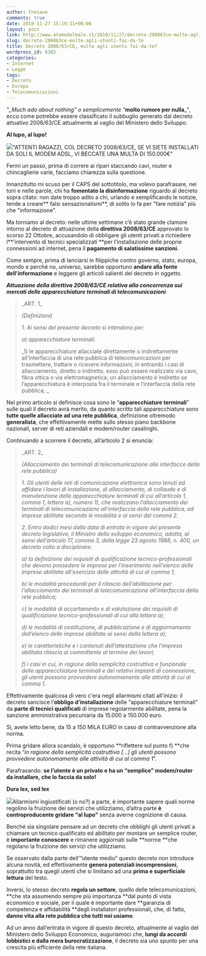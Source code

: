 ```yaml
---
author: thesave
comments: true
date: 2010-11-27 15:19:11+00:00
layout: post
link: http://www.atomodelmale.it/2010/11/27/decreto-200863ce-multe-agli-utenti-fai-da-te/
slug: decreto-200863ce-multe-agli-utenti-fai-da-te
title: Decreto 2008/63/CE, multe agli utenti fai-da-te?
wordpress_id: 8365
categories:
- Internet
- Legge
tags:
- Decreto
- Europa
- Telecomunicazioni
---
```


_"__Much ado about nothing_" o semplicemente "_**molto rumore per nulla**_", ecco come potrebbe essere classificato il subbuglio generato dal decreto attuativo 2008/63/CE attualmente al vaglio del Ministero dello Sviluppo.

**Al lupo, al lupo!**

![](http://www.atomodelmale.it/wp-content/uploads/2010/11/Computer_network_technician-300x204.jpg)"ATTENTI RAGAZZI, COL DECRETO 2008/63/CE, SE VI SIETE INSTALLATI DA SOLI IL MODEM ADSL, VI BECCATE UNA MULTA DI 150.000€"

Fermi un passo, prima di correre ai ripari staccando cavi, router e chincaglierie varie, facciamo chiarezza sulla questione.

Innanzitutto mi scuso per il CAPS del sottotitolo, ma volevo parafrasare, nei toni e nelle parole, chi ha **fomentato la disinformazione** riguardo al decreto sopra citato: non date troppo adito a chi, urlando e semplificando le notizie, tende a creare** falsi sensazionalismi**, di solito lo fa per "fare notizia" più che "informazione".

Ma torniamo al decreto: nelle ultime settimane c’è stato grande clamore intorno al decreto di attuazione della **direttiva 2008/63/CE** approvato lo scorso 22 Ottobre, accusandolo di obbligare gli utenti privati a richiedere l**'intervento di tecnici specializzati **per l’installazione delle proprie connessioni ad internet, pena il **pagamento di salatissime sanzioni**.

Come sempre, prima di lanciarsi in filippiche contro governo, stato, europa, mondo e perché no, universo, sarebbe opportuno **andare alla fonte dell'informazione** e leggere gli articoli salienti del decreto in oggetto.<!-- more -->

**_Attuazione della direttiva 2008/63/CE relativa alla concorrenza sui mercati delle apparecchiature terminali di telecomunicazioni_**


<blockquote>_ART. 1_

_(Definizioni)_

_1. Ai sensi del presente decreto si intendono per:_

_a) apparecchiature terminali:_

_1) le apparecchiature allacciate direttamente o indirettamente all’interfaccia di una rete pubblica di telecomunicazioni per trasmettere, trattare o ricevere informazioni; in entrambi i casi di allacciamento, diretto o indiretto, esso può essere realizzato via cavo, fibra ottica o via elettromagnetica; un allacciamento è indiretto se l’apparecchiatura è interposta fra il terminale e l’interfaccia della rete pubblica; _</blockquote>


Nel primo articolo si definisce cosa sono le “**apparecchiature terminali**” sulle quali il decreto avrà merito, da quanto scritto tali apparecchiature sono **tutte quelle allacciate ad una rete pubblica**, definizione oltremodo **generalista**, che effettivamente mette sullo stesso piano backbone nazionali, server di reti aziendali e modem/router casalinghi.

Continuando a scorrere il decreto, all’articolo 2 si enuncia:


<blockquote>_ART. 2_

_(Allacciamento dei terminali di telecomunicazione alle interfacce della rete pubblica)_

_1. Gli utenti delle reti di comunicazione elettronica sono tenuti ad affidare i lavori di installazione, di allacciamento, di collaudo e di manutenzione delle apparecchiature terminali di cui all’articolo 1, comma 1, lettera a), numero 1), che realizzano l’allacciamento dei terminali di telecomunicazione all’interfaccia della rete pubblica, ad imprese abilitate secondo le modalità e ai sensi del comma 2._

_2. Entro dodici mesi dalla data di entrata in vigore del presente decreto legislativo, il Ministro dello sviluppo economico, adotta, ai sensi dell’articolo 17, comma 3, della legge 23 agosto 1988, n. 400, un decreto volto a disciplinare:_

_a) la definizione dei requisiti di qualificazione tecnico-professionali che devono possedere le imprese per l’inserimento nell’elenco delle imprese abilitate all'esercizio delle attività di cui al comma 1;_

_b) le modalità procedurali per il rilascio dell’abilitazione per l’allacciamento dei terminali di telecomunicazione all’interfaccia della rete pubblica;_

_c) le modalità di accertamento e di valutazione dei requisiti di qualificazione tecnico-professionali di cui alla lettera a);_

_d) le modalità di costituzione, di pubblicazione e di aggiornamento dell’elenco delle imprese abilitate ai sensi della lettera a);_

_e) le caratteristiche e i contenuti dell’attestazione che l’impresa abilitata rilascia al committente al termine dei lavori;_

_f) i casi in cui, in ragione della semplicità costruttiva e funzionale delle apparecchiature terminali e dei relativi impianti di connessione, gli utenti possono provvedere autonomamente alle attività di cui al comma 1._</blockquote>


Effettivamente qualcosa di vero c'era negli allarmismi citati all'inizio: il decreto sancisce l’**obbligo d’installazione** delle “apparecchiature terminali” da **parte di tecnici qualificati** di imprese regolarmente abilitate, pena la sanzione amministrativa pecuniaria da 15.000 a 150.000 euro.

Si, avete letto bene, da 15 a 150 MILA EURO in caso di contravvenzione alla norma.

Prima gridare allora scandalo, è opportuno **riflettere sul punto f) **che recita “_in ragione della semplicità costruttiva […] gli utenti possono provvedere autonomamente alle attività di cui al comma 1_”.

Parafrasando: **se l’utente è un privato e ha un “semplice” modem/router da installare, che lo faccia da solo!**

**Dura lex, sed lex**

![](http://www.atomodelmale.it/wp-content/uploads/2010/11/ministero_Sviluppo_eco-267x300.jpg)Allarmismi ingiustificati (o no?) a parte, è importante sapere quali norme regolino la fruizione dei servizi che utilizziamo, d’altra parte **è controproducente gridare “al lupo”** senza averne cognizione di causa.

Benché sia singolare pensare ad un decreto che obblighi gli utenti privati a chiamare un tecnico qualificato ed abilitato per montare un semplice router, è **importante conoscere** e rimanere aggiornati sulle **norme **che regolano la fruizione dei servizi che utilizziamo.

Se osservato dalla parte dell’“utente medio” questo decreto non introduce alcuna novità, ed effettivamente **genera potenziali incomprensioni**, soprattutto tra quegli utenti che si limitano ad una **prima e superficiale lettura** del testo.

Inversi, lo stesso decreto **regola un settore**, quello delle telecomunicazioni, **che sta assumendo sempre più importanza **dal punto di vista economico e sociale, per il quale è importante dare **garanzia di competenza e affidabilità **degli installatori professionali, che, di fatto, **danno vita alla rete pubblica che tutti noi usiamo**.

Ad un anno dall’entrata in vigore di questo decreto, attualmente al vaglio del Ministero dello Sviluppo Economico, auguriamoci che, **lungi da accordi lobbistici e dalla mera burocratizzazione**, il decreto sia uno spunto per una crescita più efficiente della rete italiana.
